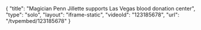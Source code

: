 {
    "title": "Magician Penn Jillette supports Las Vegas blood donation center",
    "type": "solo",
    "layout": "iframe-static",
    "videoId": "123185678",
    "url": "\/tvpembed\/123185678"
}